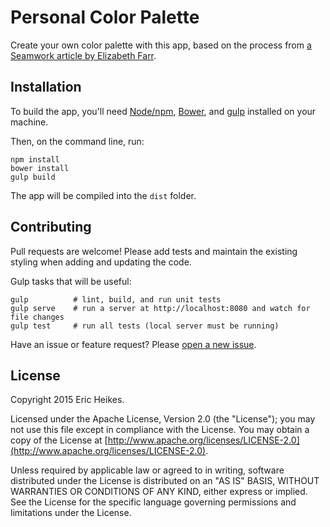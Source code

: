 # Personal Color Palette

Create your own color palette with this app, based on the process from [a Seamwork article by Elizabeth Farr](https://www.seamworkmag.com/issues/2015/05/design-a-personal-color-palette).

## Installation

To build the app, you'll need [Node/npm](https://nodejs.org), [Bower](http://bower.io/), and [gulp](http://gulpjs.com/) installed on your machine.

Then, on the command line, run:

```shell
npm install
bower install
gulp build
```

The app will be compiled into the `dist` folder.

## Contributing

Pull requests are welcome! Please add tests and maintain the existing styling when adding and updating the code.

Gulp tasks that will be useful:

```shell
gulp          # lint, build, and run unit tests
gulp serve    # run a server at http://localhost:8080 and watch for file changes
gulp test     # run all tests (local server must be running)
```

Have an issue or feature request? Please [open a new issue](https://github.com/Banno/personal-color-palette/issues/new).

## License

Copyright 2015 Eric Heikes.

Licensed under the Apache License, Version 2.0 (the "License"); you may not use this file except in compliance with the License. You may obtain a copy of the License at [http://www.apache.org/licenses/LICENSE-2.0](http://www.apache.org/licenses/LICENSE-2.0).

Unless required by applicable law or agreed to in writing, software distributed under the License is distributed on an "AS IS" BASIS, WITHOUT WARRANTIES OR CONDITIONS OF ANY KIND, either express or implied. See the License for the specific language governing permissions and limitations under the License.
